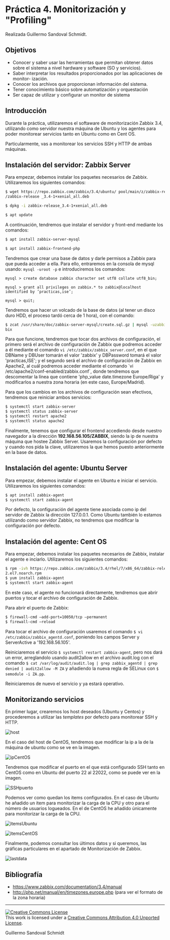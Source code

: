 # Práctica 4. Monitorización y "Profiling"
Realizada Guillermo Sandoval Schmidt.

## Objetivos
+ Conocer y saber usar las herramientas que permitan obtener datos sobre el sistema
a nivel hardware y software (SO y servicios).
+ Saber interpretar los resultados proporcionados por las aplicaciones de monitor-
ización.
+ Conocer los archivos que proporcionan información del sistema.
+ Tener conocimiento básico sobre automatización y orquestación
+ Ser capaz de utilizar y configurar un monitor de sistema

## Introducción

Durante la práctica, utilizaremos el softaware de monitorización Zabbix 3.4, utilizando como servidor nuestra máquina de Ubuntu y los agentes para poder monitorear servicios tanto en Ubuntu como en Cent OS.

Particularmente, vas a monitorear los servicios SSH y HTTP de ambas máquinas.

## Instalación del servidor: Zabbix Server

Para empezar, debemos instalar los paquetes necesarios de Zabbix. Utilizaremos los siguientes comandos:

~~~bash
$ wget https://repo.zabbix.com/zabbix/3.4/ubuntu/ pool/main/z/zabbix-release
/zabbix-release _3.4-1+xenial_all.deb

$ dpkg -i zabbix-release_3.4-1+xenial_all.deb

$ apt update
~~~

A continuación, tendremos que instalar el servidor y front-end mediante los comandos:

~~~bash
$ apt install zabbix-server-mysql

$ apt install zabbix-frontend-php
~~~

Tendremos que crear una base de datos y darle permisos a Zabbix para que pueda acceder a ella. Para ello, entraremos en la consola de mysql usando: `mysql -uroot -p` e introduciremos los comandos:

~~~mysql
mysql > create database zabbix character set utf8 collate utf8_bin;

mysql > grant all privileges on zabbix.* to zabbix@localhost identified by ’practicas,ise’;

mysql > quit;
~~~

Tendremos que hacer un volcado de la base de datos (al tener un disco duro HDD, el proceso tardó cerca de 1 hora), con el comando:

~~~bash
$ zcat /usr/share/doc/zabbix-server-mysql/create.sql.gz | mysql -uzabbix -p zab-
bix
~~~

Para que funcione, tendremos que tocar dos archivos de configuración, el primero será el archivo de configuración de Zabbix que podremos acceder a él mediante el comando `vi /etc/zabbix/zabbix_server.conf`, en el que DBName y DBUser tomarán el valor 'zabbix' y DBPassword tomará el valor 'practicas,ISE'; y el segundo será el archivo de configuración de Zabbix en Apache2, al cuál podremos acceder mediante el comando ´vi /etc/apache2/conf-enabled/zabbix.conf´, donde tendremos que descomentar la línea que contiene 'php_value date.timezone Europe/Riga' y modificarlos a nuestra zona horaria (en este caso, Europe/Madrid).

Para que los cambios en los archivos de configuración sean efectivos, tendremos que reiniciar ambos servicios:

~~~bash
$ systemctl start zabbix-server
$ systemctl status zabbix-server
$ systemctl restart apache2
$ systemctl status apache2
~~~

Finalmente, tenemos que configurar el frontend accediendo desde nuestro navegador a la dirección **192.168.56.105/ZABBIX**, siendo la ip de nuestra máquina que hostee Zabbix Server. Usaremos la configuración por defecto y cuando nos pida la clave, utilizaremos la que hemos puesto anteriormente en la base de datos.

## Instalación del agente: Ubuntu Server

Para empezar, debemos instalar el agente en Ubuntu e iniciar el servicio. Utilizaremos los siguientes comandos:

~~~bash
$ apt install zabbix-agent
$ systemctl start zabbix-agent
~~~

Por defecto, la configuración del agente tiene asociada como ip del servidor de Zabbix la dirección 127.0.0.1. Como Ubuntu también lo estamos utilizando como servidor Zabbix, no tendremos que modificar la configuración por defecto.

## Instalación del agente: Cent OS

Para empezar, debemos instalar los paquetes necesarios de Zabbix, instalar el agente e inciarlo. Utilizaremos los siguientes comandos:

~~~bash
$ rpm -ivh https://repo.zabbix.com/zabbix/3.4/rhel/7/x86_64/zabbix-release-3.4-
2.el7.noarch.rpm
$ yum install zabbix-agent
$ systemctl start zabbix-agent
~~~

En este caso, el agente no funcionará directamente, tendremos que abrir puertos y tocar el archivo de configuración de Zabbix.

Para abrir el puerto de Zabbix:
~~~bash
$ firewall-cmd –add-port=10050/tcp –permanent
$ firewall-cmd –reload
~~~

Para tocar el archivo de configuración usaremos el comando `$ vi /etc/zabbix/zabbix_agentd.conf`, poniendo los campos Server y ServerActive a '192.168.56.105'.

Reiniciaremos el servicio `$ systemctl restart zabbix-agent`, pero nos dará un error, arreglandolo usando audit2allow en el archivo audit.log con el comando `$ cat /var/log/audit/audit.log | grep zabbix_agentd | grep denied | audit2allow -M ZA` y añadiendo la nueva regla de SELinux con `$ semodule -i ZA.pp`.

Reiniciaremos de nuevo el servicio y ya estará operativo.

## Monitorizando servicios

En primer lugar, crearemos los host deseados (Ubuntu y Centos) y procederemos a utilizar las *templates* por defecto para monitorear SSH y HTTP.

![host](img/host.png)

En el caso del host de CentOS, tendremos que modificar la ip a la de la máquina de ubuntu como se ve en la imagen.

![ipCentOS](configuracionCentos.png)

Tendremos que modificar el puerto en el que está configurado SSH tanto en CentOS como en Ubuntu del puerto 22 al 22022, como se puede ver en la imagen.

![SSHpuerto](img/configuracionSSHubuntu.png)

Podemos ver como quedan los items configurados. En el caso de Ubuntu he añadido un item para monitorizar la carga de la CPU y otro para el número de usuarios logueados. En el de CentOS he añadido únicamente para monitorizar la carga de la CPU.

![itemsUbuntu](img/itemsUbuntu.png)

![itemsCentOS](img/centosItems.png)

Finalmente, podemos consultar los últimos datos y si queremos, las gráficas particulares en el apartado de Monitorización de Zabbix.

![lastdata](img/lastdata.png)

## Bibliografía
+ https://www.zabbix.com/documentation/3.4/manual
+ http://php.net/manual/en/timezones.europe.php (para ver el formato de la zona horaria)
---

[![Creative Commons License][image-1]][1]  
This work is licensed under a [Creative Commons Attribution 4.0 Unported License][1].

[1]:    http://creativecommons.org/licenses/by/4.0/deed.en_US

[image-1]:    http://i.creativecommons.org/l/by/4.0/80x15.png

Guillermo Sandoval Schmidt
